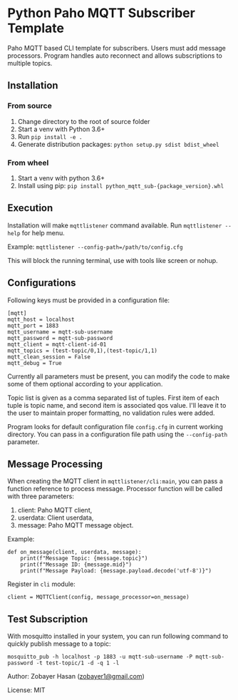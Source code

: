 # Python Paho MQTT Subscriber Template

Paho MQTT based CLI template for subscribers. Users must add message processors. Program handles auto reconnect and
allows subscriptions to multiple topics.


## Installation

### From source

1. Change directory to the root of source folder
2. Start a venv with Python 3.6+
3. Run `pip install -e .`
4. Generate distribution packages: `python setup.py sdist bdist_wheel`

### From wheel

1. Start a venv with python 3.6+
2. Install using pip: `pip install python_mqtt_sub-{package_version}.whl`

## Execution

Installation will make `mqttlistener` command available. Run `mqttlistener --help` for help menu.

Example: `mqttlistener --config-path=/path/to/config.cfg`

This will block the running terminal, use with tools like screen or nohup.


## Configurations

Following keys must be provided in a configuration file:

    [mqtt]
    mqtt_host = localhost
    mqtt_port = 1883
    mqtt_username = mqtt-sub-username
    mqtt_password = mqtt-sub-password
    mqtt_client = mqtt-client-id-01
    mqtt_topics = (test-topic/0,1),(test-topic/1,1)
    mqtt_clean_session = False
    mqtt_debug = True

Currently all parameters must be present, you can modify the code to make some of them optional according to your
application.

Topic list is given as a comma separated list of tuples. First item of each tuple is topic name, and second item is
associated qos value. I'll leave it to the user to maintain proper formatting, no validation rules were added.

Program looks for default configuration file `config.cfg` in current working directory. You can pass in a configuration
file path using the `--config-path` parameter.

## Message Processing

When creating the MQTT client in `mqttlistener/cli:main`, you can pass a function reference to process message.
Processor function will be called with three parameters:

1. client: Paho MQTT client,
2. userdata: Client userdata,
3. message: Paho MQTT message object.

Example:

    def on_message(client, userdata, message):
        print(f"Message Topic: {message.topic}")
        print(f"Message ID: {message.mid}")
        print(f"Message Payload: {message.payload.decode('utf-8')}")

Register in `cli` module:

    client = MQTTClient(config, message_processor=on_message)


## Test Subscription

With mosquitto installed in your system, you can run following command to quickly publish message to a topic:

    mosquitto_pub -h localhost -p 1883 -u mqtt-sub-username -P mqtt-sub-password -t test-topic/1 -d -q 1 -l


Author: Zobayer Hasan (zobayer1@gmail.com)

License: MIT
